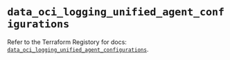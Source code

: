# `data_oci_logging_unified_agent_configurations`

Refer to the Terraform Registory for docs: [`data_oci_logging_unified_agent_configurations`](https://registry.terraform.io/providers/oracle/oci/6.18.0/docs/data-sources/logging_unified_agent_configurations).
